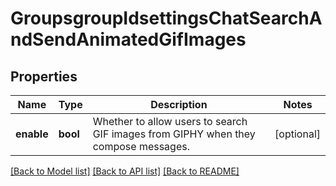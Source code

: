# GroupsgroupIdsettingsChatSearchAndSendAnimatedGifImages

## Properties
Name | Type | Description | Notes
------------ | ------------- | ------------- | -------------
**enable** | **bool** | Whether to allow users to search GIF images from GIPHY when they compose messages. | [optional] 

[[Back to Model list]](../README.md#documentation-for-models) [[Back to API list]](../README.md#documentation-for-api-endpoints) [[Back to README]](../README.md)

